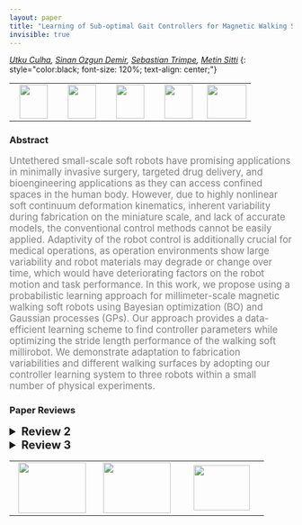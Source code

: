 ```yaml
---
layout: paper
title: "Learning of Sub-optimal Gait Controllers for Magnetic Walking Soft Millirobots"
invisible: true
---
```

*[Utku Culha](https://utkuculha.com/), [Sinan Ozgun Demir](https://pi.is.mpg.de/person/sinandemir), [Sebastian Trimpe](https://ics.is.mpg.de/person/strimpe), [Metin Sitti](https://pi.is.mpg.de/person/sitti)*
{: style="color:black; font-size: 120%; text-align: center;"}

<table width="30%"> <tr>
<td style="width: 20%; text-align: center;"><a href="http://www.roboticsproceedings.org/rss16/p070.pdf"><img src="{{ site.baseurl }}/images/paper_link.png"
width = "50"  height = "60"/> </a> </td>

<td style="width: 20%; text-align: center;"><a href="https://utkuculha.com/wp-content/uploads/2020/06/RSS_Supplementary_Video1.mp4,"><img src="{{ site.baseurl }}/images/video_link.png"
width = "50"  height = "60"/> </a> </td>

<td style="width: 20%; text-align: center;"><a href="https://utkuculha.com/wp-content/uploads/2020/06/RSS_Supplementary_Video2.mp4,"><img src="{{ site.baseurl }}/images/video_link.png"
width = "50"  height = "60"/> </a> </td>

<td style="width: 20%; text-align: center;"><a href="https://utkuculha.com/wp-content/uploads/2020/06/RSS_Supplementary_Video3.mp4"><img src="{{ site.baseurl }}/images/video_link.png"
width = "50"  height = "60"/> </a> </td>

<td style="width: 20%; text-align: center;"><a href="nan"><img src="{{ site.baseurl }}/images/pheedloop_link.png"
width = "70"  height = "60"/> </a> </td>

</tr></table>

### Abstract
<html><p style="color:gray; font-size: 120%; text-align: justified;">
Untethered small-scale soft robots have promising applications in minimally invasive surgery, targeted drug delivery, and bioengineering applications as they can access confined spaces in the human body. However, due to highly nonlinear soft continuum deformation kinematics, inherent variability during fabrication on the miniature scale, and lack of accurate models, the conventional control methods cannot be easily applied. Adaptivity of the robot control is additionally crucial for medical operations, as operation environments show large variability and robot materials may degrade or change over time, which would have deteriorating factors on the robot motion and task performance. In this work, we propose using a probabilistic learning approach for millimeter-scale magnetic walking soft robots using Bayesian optimization (BO) and Gaussian processes (GPs). Our approach provides a data-efficient learning scheme to find controller parameters while optimizing the stride length performance of the walking soft millirobot. We demonstrate adaptation to fabrication variabilities and different walking surfaces by adopting our controller learning system to three robots within a small number of physical experiments. 
</p></html>

### Paper Reviews
<details><summary style="font-size:20px;"><b> Review 2</b></summary>
<p style="color:gray; font-size: 120%; text-align: justified;">
The work has an excellent motivation, meaningful problem statement and goal. The scope of the work is clear, and it is refreshing to read a paper which so clearly articulates what exactly is being studied (and what aspects of the work are not being claimed as novel). There is a clear need for this type of result in the micro-robotics community. This data-driven approach nicely complements the recent state of the art advances in microrobotic fabrication and control, which are primarily guided by physics-based models. This work studies whether a data-driven approach could yield a better controller for one particular gait of walking for a flexible magnetic sheet. The authors wisely choose to study the exact device already published in several works, which allows them to make fair comparisons in a meaningful and helpful way to the community. I think this type of approach should be adopted as an additional tool for the micro-robotics community, which (unlike most sub-fields in robotics) thus far mostly avoided the use of ML techniques for design and control. The authors have accurately captured the micro-robotics specific data collection challenge here, and so I see this work as being very valuable for the community. While a physics-based approach will likely continue to play a dominant role in micro-robotics research approach, publications such as this one will help the community evaluate the value of data-driven approaches.The primary thesis of this work is that due to a large search space (four controller parameters over a continuum of values), it is not feasible to experimentally evaluate the entire search space to find the optimal control inputs. Logically, this motivates the use of Bayesian optimization. However, the paper does not explicitly test the thesis, which would require the authors to test a "brute force" search over the search space in a random or systematic manner (with the same 20x3=60 experiments). I presume that doing so would result in a poorer stride length than the BO method, but it would allow you to more directly claim the success of the method.Comments on the paper:A reader of this paper likely needs to be familiar with Bayesian optimization and Guassian process method to understand the paper fully because the methods are only explained briefly. Given that the most valuable target audience of this work may be the micro-roboticists who thus far have shied away from data-driven methods, those people may not have the background needed to read the paper. My suggestion for this paper to have maximum impact would be to include some additional basic descriptions of the algorithms used to "hold the hand" of the reader in section III. The primary result of the paper is not stated in the abstract.The authors interchangeably use the terms millirobot and miniature robot. It might be clearer to choose one.On page 3, it is stated that there are 203,520 possible parameter sets. This is an arbitrary number dependent on the step sizes, which are not stated. Can you make a more disciplined argument for a particular step size based on the expected sensitivity to each parameter in the observed data?The results of Table 1 show that robot 2 gets a better stride length without the prior! This is counter to the claims made throughout the discussion section which claim that the prior always helps.Figure 7: is the vertical axis the stride length, or the improvement in stride length?The Conclusions section of the paper is summarizing and re-stating claims that are already made elsewhere. It does not add value to the paper and should be removed.
</p> </details>

<details><summary style="font-size:20px;"><b> Review 3</b></summary>
<p style="color:gray; font-size: 120%; text-align: justified;">
## 1. General feel:The authors adopt a method for manufacturing millimiter-scale "millirobots" that are activated using an external field, and then apply Bayesian Optimization to determine a suitable parameter set from a search space containing four free variables.The motivation seems reasonable, namely to improve the locomotive efficiency of such a robot.However, I question the approach and the results. Major comments:1. Why Bayesian Optimization? There are numerous other possible algorithms for optimizing robot gaits, including "Intelligent Trial-and-Error" [1], genetic algorithms [2, 3], policy gradients [4], and many others throughout various areas of robotics.2. Why is your data so noisy? The paper you are using as your benchmark (reference [27 of submission 1301], specifically the most-relevant section on walking P 49-54 of the supplementary information, but also for other gait classes) has much lower noise than e.g. your Fig. 4, 5, 7. - Related, you report many values as "X +/- Y" without stating the width of this confidence interval. Is that one SD? 95% CI? etc.- Related, did you report the benchmarks' actual mean and variance, or are the reported "benchmarks" the values obtained on your hardware with their parameters (by assumption, you are referring to the parameters in Fig. S13 on Page 49 of the supplementary information of [27 of submission 1301])?3. The data noise puts into further question the utility of the reported results.Combining the points in item 2 and 3 above, it is unclear what p-values you use for drawing conclusions. Thus, even though you might actually have presented significant improvements and simply  have issues with your specific hardware manufacturing setup, it is unclear how others can benefit from and build upon these reported results.## 2. Technical merit, etc.:I'll reference the text as p[page in manuscript = PDF page -1].[lines]p1 The claim "safe human, which are hard to achieve using conventional rigid materials" is misleading. Collision avoidance is a well-developed field, including quite impressive results even dating back to, for one of many examples, 2012 [5]p1 "However, these controllers typically depend on the continuous sensing of symmetric body deformations and computationally heavy model solutions" ... what does this mean?p1 The tasks mentioned in the end of the second paragraph are not unique to medical robotics."Soft mobile robots targeting medical applications have further constraints such as the dynamic task environment, complex deformation kinematics, fabrication-dependent performance variations, and actuation/sensing limitations, which require adaptive and data-efficient control methods [14]."p2 How much does restricting alpha affect the results? This could be an interesting study: finding the marginal contribution of each parameter, and which ranges are useful.p3 "In addition to the virtual infinite degrees of freedom inherited by the soft materials, the controller parameters existed in a continuous space, making an exhaustive manual search using physical experiments impractical." This is nonsense. Doing grid search or some guided binary search should reduce the number of experiments to a manageable number. This should be compared to the proposed GP method. Furthermore, design of experiments is a well-developed field, and might provide further insight. Not to mention other methods like PSO, gradient descent, etc., that could be adapted, in addition to the algorithms mentioned in my comments above (references [1,2,3,4]).p3 "The magnetic soft millirobots in our paper do not have an inverse kinematic (see Fig. 2b) or dynamics model that would allow us to run a systematic numerical analysis to find the control parameters for the optimum stride length performance." While this is partially true, it is severely downplaying the extensive characterization, theoretical analysis (definitely incomplete, but still more than the authors of submission 1301 would make it seem) and data available in [27 of submission 1301].p3 "Therefore, following the arguments in [27], α1 and α2 are limited to [10 - 50]° and [40 - 80]° respectively." What arguments? State briefly.p3-4 Please explain what the primes ' and asterisks * mean when applied to your variables. I interpret ' as transpose, but subtracting \theta^' from \theta results in a dimension mismatch for a vector \theta and previously you say it is describing a 1-D case.p4 "The center of the uniform magnetic field coincides with the center of the test environment and has a size of 40 mm3" Is it 40 mm edge length, or 40 mm3 total volume?p4 If you colored the x'es with the same color scheme (maybe with a black outline), it might make it easier to interpret the error. Currently it is unclear how effective the regression is in this parameter plane.p5 The experimental design seems unjustified/random. WHy 18 trials, then 38, then 17, then 50 for each treatment?p6 Table 1 Are these variances plus minus 40, or variances *of the mean*? 0.4 seems lower than what your data suggest (e.g. Fig. 4,5)p7 "Also, the kinematic models of the small-scale robots can be improved by utilizing the constant curvature (CC) approximations [10] and finite element analysis (FEA) methods [11]." What about the analytic solutions presented in [27 of submission 1301]?[1] A. Cully, J. Clune, D. Tarapore, and J.-B. Mouret, “Robots that can adapt like animals,” Nature, vol. 521, no. 7553, pp. 503–507, May 2015, doi: 10.1038/nature14422.[2]S. Kriegman, S. Walker, D. Shah, M. Levin, R. Kramer-Bottiglio, and J. Bongard, “Automated shapeshifting for function recovery in damaged robots,” in Robotics: Science and Systems, Freiburg im Breisgau, Germany, 2019.[3]C. Paul, F. J. Valero-Cuevas, and H. Lipson, “Design and control of tensegrity robots for locomotion,” IEEE Transactions on Robotics, vol. 22, no. 5, pp. 944–957, Oct. 2006, doi: 10.1109/TRO.2006.878980.[4]F. Sehnke, C. Osendorfer, T. Rückstieß, A. Graves, J. Peters, and J. Schmidhuber, “Parameter-exploring policy gradients,” Neural Networks, vol. 23, no. 4, pp. 551–559, May 2010, doi: 10.1016/j.neunet.2009.12.004.[5]F. Flacco, T. Kröger, A. D. Luca, and O. Khatib, “A depth space approach to human-robot collision avoidance,” in 2012 IEEE International Conference on Robotics and Automation, 2012, pp. 338–345, doi: 10.1109/ICRA.2012.6225245.## 3. Comments on Multimedia (Videos, etc.)+ scale bar+ consistent sizing and viewing angle- lighting (video 1 is appropriate, Video 2 is darker, video 3 is very dark)- None of the video speeds make sense, which diminishes the value of the multimedia.    Video 1 has different speeds, and it is unclear why each speed was chosen. For example, why speed up the top row? It already appears jumpy, and speeding it up just makes it look more jumpy. For clarity, I recommend putting all gaits on the same 1x speed, since none of the speed adjustments appear justified.    The difference in speed between video 1 and 2 is confusing to compare "optimal" with the others    Video 2 should have all robots at the same speed in order for the comparison to be more meaningful.    Same comment for Video 3. Why did you slow down the parameters which were optimized for the smooth surface? It seems if you're trying to compare the parameters that were optimized for smooth vs. rough, on the same rough surface... that you'd put both at the same speed.
</p> </details>

<table width="100%"><tr><td style="width: 30%; text-align: center;"><a href="{{ site.baseurl }}/program/papers/69"> <img src="{{ site.baseurl }}/images/previous_icon.png" width = "120"  height = "90"/> </a> </td>

<td style="width: 30%; text-align: center;"><a href="{{ site.baseurl }}/program/papers"> <img src="{{ site.baseurl }}/images/overview_icon.png" width = "120"  height = "90"/> </a> </td> 

<td style="width: 30%; text-align: center;"><a href="{{ site.baseurl }}/program/papers/71"> <img src="{{ site.baseurl }}/images/next_icon.png" width = "100"  height = "80"/> </a> </td> 

</tr></table>

